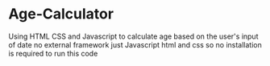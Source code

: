 # Age-Calculator
Using HTML CSS and Javascript to calculate age based on the user's input of date
no external framework just Javascript html and css so no installation is required to run this code
